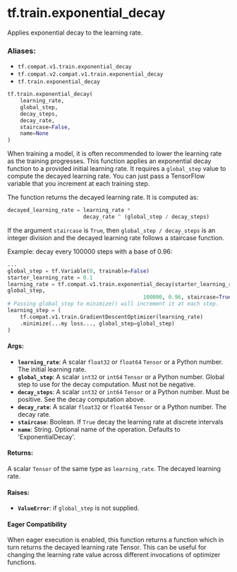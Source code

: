 <div itemscope itemtype="http://developers.google.com/ReferenceObject">
<meta itemprop="name" content="tf.train.exponential_decay" />
<meta itemprop="path" content="Stable" />
</div>

# tf.train.exponential_decay

Applies exponential decay to the learning rate.

### Aliases:

* `tf.compat.v1.train.exponential_decay`
* `tf.compat.v2.compat.v1.train.exponential_decay`
* `tf.train.exponential_decay`

``` python
tf.train.exponential_decay(
    learning_rate,
    global_step,
    decay_steps,
    decay_rate,
    staircase=False,
    name=None
)
```

<!-- Placeholder for "Used in" -->

When training a model, it is often recommended to lower the learning rate as
the training progresses.  This function applies an exponential decay function
to a provided initial learning rate.  It requires a `global_step` value to
compute the decayed learning rate.  You can just pass a TensorFlow variable
that you increment at each training step.

The function returns the decayed learning rate.  It is computed as:

```python
decayed_learning_rate = learning_rate *
                        decay_rate ^ (global_step / decay_steps)
```

If the argument `staircase` is `True`, then `global_step / decay_steps` is an
integer division and the decayed learning rate follows a staircase function.

Example: decay every 100000 steps with a base of 0.96:

```python
...
global_step = tf.Variable(0, trainable=False)
starter_learning_rate = 0.1
learning_rate = tf.compat.v1.train.exponential_decay(starter_learning_rate,
global_step,
                                           100000, 0.96, staircase=True)
# Passing global_step to minimize() will increment it at each step.
learning_step = (
    tf.compat.v1.train.GradientDescentOptimizer(learning_rate)
    .minimize(...my loss..., global_step=global_step)
)
```

#### Args:


* <b>`learning_rate`</b>: A scalar `float32` or `float64` `Tensor` or a Python number.
  The initial learning rate.
* <b>`global_step`</b>: A scalar `int32` or `int64` `Tensor` or a Python number. Global
  step to use for the decay computation.  Must not be negative.
* <b>`decay_steps`</b>: A scalar `int32` or `int64` `Tensor` or a Python number. Must
  be positive.  See the decay computation above.
* <b>`decay_rate`</b>: A scalar `float32` or `float64` `Tensor` or a Python number.
  The decay rate.
* <b>`staircase`</b>: Boolean.  If `True` decay the learning rate at discrete intervals
* <b>`name`</b>: String.  Optional name of the operation.  Defaults to
  'ExponentialDecay'.


#### Returns:

A scalar `Tensor` of the same type as `learning_rate`.  The decayed
learning rate.



#### Raises:


* <b>`ValueError`</b>: if `global_step` is not supplied.



#### Eager Compatibility
When eager execution is enabled, this function returns a function which in
turn returns the decayed learning rate Tensor. This can be useful for changing
the learning rate value across different invocations of optimizer functions.

